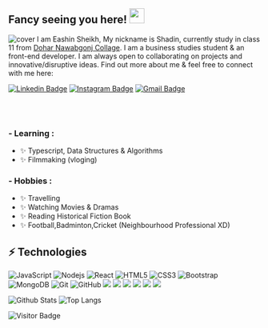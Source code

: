 ## Fancy seeing you here! <img src="https://raw.githubusercontent.com/aemmadi/aemmadi/master/wave.gif" width="30px">
![cover](https://i.ibb.co/J7V0j9L/Blue-Yellow-and-Red-Technology-Facebook-Cover.png)
I am Eashin Sheikh, My nickname is Shadin, currently study in class 11 from [Dohar Nawabgonj Collage](http://www.nubd.info/college/college.php?code=6405). I am a business studies student & an front-end developer. I am always open to collaborating on projects and innovative/disruptive ideas. Find out more about me & feel free to connect with me here:

[![Linkedin Badge](https://img.shields.io/badge/-Eashin_Sheikh-blue?style=flat-square&logo=Linkedin&logoColor=white&link=https://www.linkedin.com/in/eashin-sheikh/)](https://www.linkedin.com/in/anirudhemmadi/)
[![Instagram Badge](https://img.shields.io/badge/-Rafsan_Eashin-purple?style=flat-square&logo=instagram&logoColor=white&link=https://instagram.com/kanna6501/)](https://instagram.com/eshu_2.0)
[![Gmail Badge](https://img.shields.io/badge/-Gmail-c14438?style=flat-square&logo=Gmail&logoColor=white&link=mailto:kanna6501@gmail.com)](mailto:eashinahmed0@gmail.com)

</br>
</br>

### - Learning :
- ✨ Typescript, Data Structures & Algorithms
- ✨ Filmmaking (vloging)
### - Hobbies : 
- ✨ Travelling
- ✨ Watching Movies & Dramas
- ✨ Reading Historical Fiction Book
- ✨ Football,Badminton,Cricket (Neighbourhood Professional XD)


## ⚡ Technologies

![JavaScript](https://img.shields.io/badge/-JavaScript-black?style=flat-square&logo=javascript)
![Nodejs](https://img.shields.io/badge/-Nodejs-black?style=flat-square&logo=Node.js)
![React](https://img.shields.io/badge/-React-black?style=flat-square&logo=react)
![HTML5](https://img.shields.io/badge/-HTML5-E34F26?style=flat-square&logo=html5&logoColor=white)
![CSS3](https://img.shields.io/badge/-CSS3-1572B6?style=flat-square&logo=css3)
![Bootstrap](https://img.shields.io/badge/-Bootstrap-563D7C?style=flat-square&logo=bootstrap)
![MongoDB](https://img.shields.io/badge/-MongoDB-black?style=flat-square&logo=mongodb)
![Git](https://img.shields.io/badge/-Git-black?style=flat-square&logo=git)
![GitHub](https://img.shields.io/badge/-GitHub-181717?style=flat-square&logo=github)
![](https://img.shields.io/badge/-vs--code-blue?style=flat-square&logo=Visual%20Studio%20Code)
![](https://img.shields.io/badge/-Redux-blue?style=flat-square&logo=Redux)
![](https://img.shields.io/badge/-Material-UI-blue?style=flat-square&logo=Material-UI)
![](https://img.shields.io/badge/-Styled--Components-blue?style=flat-square&logo=styled-components)
![](https://img.shields.io/badge/-Sass-black?style=flat-square&logo=Sass)
![](https://img.shields.io/badge/-Firebase-black?style=flat-square&logo=Firebase)

![Github Stats](https://github-readme-stats.vercel.app/api?username=eashin-32&count_private=true&show_icons=true&include_all_commits=true)
![Top Langs](https://github-readme-stats.vercel.app/api/top-langs/?username=eashin-32&hide=TeX&layout=compact)

![Visitor Badge](https://visitor-badge.laobi.icu/badge?page_id=eashin-32)
